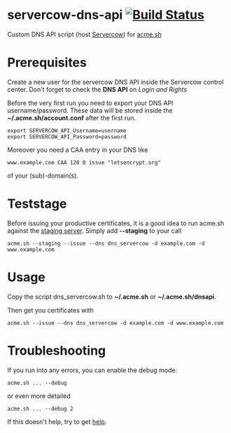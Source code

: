 # servercow-dns-api [![Build Status](https://travis-ci.org/jhartlep/servercow-dns-api.svg?branch=master)](https://travis-ci.org/jhartlep/servercow-dns-api)
Custom DNS API script (host [Servercow](https://servercow.de)) for [acme.sh](https://github.com/Neilpang/acme.sh)

# Prerequisites
Create a new user for the servercow DNS API inside the Servercow control center. Don't forget to check the **DNS API** on *Login and Rights*

Before the very first run you need to export your DNS API username/password. These data will be stored inside the **~/.acme.sh/account.conf** after the first run.

    export SERVERCOW_API_Username=username
    export SERVERCOW_API_Password=password

Moreover you need a CAA entry in your DNS like

    www.example.com CAA 120 0 issue "letsencrypt.org"

of your (sub)-domain(s).

# Teststage

Before issuing your productive certificates, it is a good idea to run acme.sh against the [staging server](https://letsencrypt.org/docs/staging-environment/). Simply add **--staging** to your call

    acme.sh --staging --issue --dns dns_servercow -d example.com -d www.example.com

# Usage
Copy the script dns_servercow.sh to **~/.acme.sh** or **~/.acme.sh/dnsapi**.

Then get you certificates with

    acme.sh --issue --dns dns_servercow -d example.com -d www.example.com

# Troubleshooting

If you run into any errors, you can enable the debug mode:

    acme.sh ... --debug

or even more detailed

    acme.sh ... --debug 2

If this doesn't help, try to get [help](https://github.com/jhartlep/servercow-dns-api/issues).
